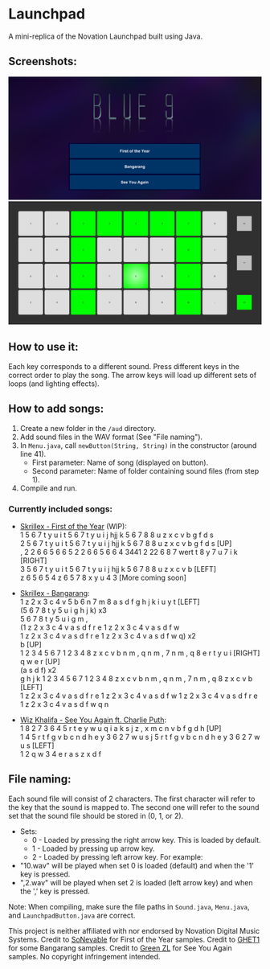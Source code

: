 # Launchpad
A mini-replica of the Novation Launchpad built using Java.

## Screenshots:  
![Menu](https://raw.githubusercontent.com/Blue9/Launchpad/master/screenshots/Menu.png "Launchpad Menu")  
![Launchpad](https://raw.githubusercontent.com/Blue9/Launchpad/master/screenshots/Launchpad.png "Launchpad in action")

## How to use it:  
Each key corresponds to a different sound. Press different keys in the correct order to play the song. The arrow keys will load up different sets of loops (and lighting effects).  

## How to add songs:  
1. Create a new folder in the `/aud` directory.
2. Add sound files in the WAV format (See "File naming").
3. In `Menu.java`, call `newButton(String, String)` in the constructor (around line 41).
    - First parameter: Name of song (displayed on button).
    - Second parameter: Name of folder containing sound files (from step 1).
4. Compile and run.

### Currently included songs:  
- [Skrillex - First of the Year](https://youtu.be/TYYyMu3pzL4) \(WIP\):  
1 5 6 7 t y u i t 5 6 7 t y u i j hjj k 5 6 7 8 8 u z x c v b g f d s  
2 5 6 7 t y u i t 5 6 7 t y u i j hjj k 5 6 7 8 8 u z x c v b g f d s \[UP\]  
, 2 2 6 6 5 6 6 5 2 2 6 6 5 6 6 4 3441 2 22 6 8 7 wert t 8 y 7 u 7 i k \[RIGHT\]  
3 5 6 7 t y u i t 5 6 7 t y u i j hjj k 5 6 7 8 8 u z x c v b \[LEFT\]  
z 6 5 6 5 4 z 6 5 7 8 x y u 4 3 \[More coming soon\]

- [Skrillex - Bangarang](https://youtu.be/cR2XilcGYOo):  
1 z 2 x 3 c 4 v 5 b 6 n 7 m 8 a s d f g h j k i u y t \[LEFT\]  
\(5 6 7 8 t y 5 u i g h j k\) x3  
5 6 7 8 t y 5 u i g m ,  
\(1 z 2 x 3 c 4 v a s d f r e 1 z 2 x 3 c 4 v a s d f w  
1 z 2 x 3 c 4 v a s d f r e 1 z 2 x 3 c 4 v a s d f w q\) x2  
b \[UP\]  
1 2 3 4 5 6 7 1 2 3 4 8 z x c v b n m , q n m , 7 n m , q 8 e r t y u i \[RIGHT\]  
q w e r \[UP\]  
\(a s d f\) x2  
g h j k 1 2 3 4 5 6 7 1 2 3 4 8 z x c v b n m , q n m , 7 n m , q 8 z x c v b \[LEFT\]  
1 z 2 x 3 c 4 v a s d f r e 1 z 2 x 3 c 4 v a s d f w 1 z 2 x 3 c 4 v a s d f r e 1 z 2 x 3 c 4 v a s d f w q n

- [Wiz Khalifa - See You Again ft. Charlie Puth](https://youtu.be/RgKAFK5djSk):  
1 8 2 7 3 6 4 5 r t e y w u q i a k s j z , x m c n v b f g d h \[UP\]  
1 4 5 r t f g v b c n d h e y 3 6 2 7 w u s j 5 r t f g v b c n d h e y 3 6 2 7 w u s \[LEFT\]  
1 2 q w 3 4 e r a s z x d f

## File naming:  
Each sound file will consist of 2 characters. The first character will refer to the key that the sound is mapped to. The second one will refer to the sound set that the sound file should be stored in (0, 1, or 2).
- Sets:
    - 0 - Loaded by pressing the right arrow key. This is loaded by default.
    - 1 - Loaded by pressing up arrow key.
    - 2 - Loaded by pressing left arrow key.
For example:
- "10.wav" will be played when set 0 is loaded (default) and when the '1' key is pressed.
- ",2.wav" will be played when set 2 is loaded (left arrow key) and when the ',' key is pressed.

Note: When compiling, make sure the file paths in `Sound.java`, `Menu.java`, and `LaunchpadButton.java` are correct.

This project is neither affiliated with nor endorsed by Novation Digital Music Systems. Credit to [SoNevable](https://www.youtube.com/user/SoNevable) for First of the Year samples.
Credit to [GHET1](https://www.youtube.com/channel/UCE65SfxnGGkudvPYlfRobCg) for some Bangarang samples. Credit to [Green ZL](https://www.youtube.com/user/gzl16) for See You Again samples. No copyright infringement intended.
